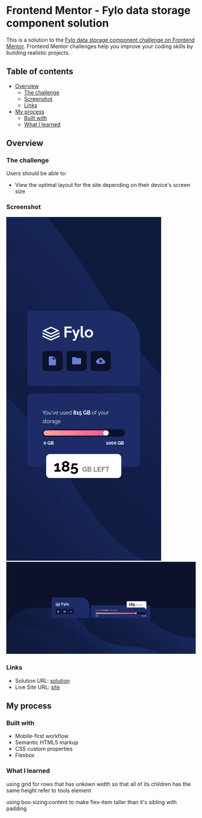 # Frontend Mentor - Fylo data storage component solution

This is a solution to the [Fylo data storage component challenge on Frontend Mentor](https://www.frontendmentor.io/challenges/fylo-data-storage-component-1dZPRbV5n). Frontend Mentor challenges help you improve your coding skills by building realistic projects.

## Table of contents

- [Overview](#overview)
  - [The challenge](#the-challenge)
  - [Screenshot](#screenshot)
  - [Links](#links)
- [My process](#my-process)
  - [Built with](#built-with)
  - [What I learned](#what-i-learned)

## Overview

### The challenge

Users should be able to:

- View the optimal layout for the site depending on their device's screen size

### Screenshot

![mobile screenshot](./screenshots/mobile-screenshot.png)
![desktop screenshot](./screenshots/desktop-screenshot.png)

### Links

- Solution URL: [solution](https://github.com/mohamedyasser27/Fylo-data-storage-component)
- Live Site URL: [site](https://mohamedyasser27.github.io/Fylo-data-storage-component/)

## My process

### Built with

- Mobile-first workflow
- Semantic HTML5 markup
- CSS custom properties
- Flexbox

### What I learned

 using grid for rows that has unkown width so that all of its children has the same height
refer to tools element

using box-sizing:content to make flex-item taller than it's sibling with padding
